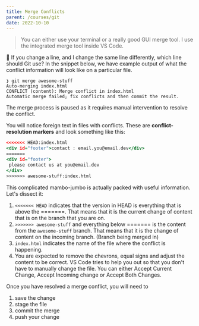 ```yaml
---
title: Merge Conflicts
parent: /courses/git
date: 2022-10-10
---
```


> You can either use your terminal or a really good GUI merge tool.
> I use the integrated merge tool inside VS Code.

:thinking: If you change a line, and I change the same line differently, which line should Git use?
In the snippet below, we have example output of what the conflict information will look like on a particular file.

```bash:title=output
❯ git merge awesome-stuff
Auto-merging index.html
CONFLICT (content): Merge conflict in index.html
Automatic merge failed; fix conflicts and then commit the result.
```

The merge process is paused as it requires manual intervention to resolve the conflict.

You will notice foreign text in files with conflicts. These are **conflict-resolution markers**
and look something like this:

```diff:title=footer.html
<<<<<<< HEAD:index.html
<div id="footer">contact : email.you@email.dev</div>
=======
<div id="footer">
 please contact us at you@email.dev
</div>
>>>>>>> awesome-stuff:index.html
```

This complicated mambo-jumbo is actually packed with useful information. Let's dissect it:

1. `<<<<<<< HEAD` indicates that the version in HEAD is everything that is above the =======.
   That means that it is the current change of content that is on the branch that you are on.
1. `>>>>>>> awesome-stuff` and everything below ======= is the content from the `awesome-stuff` branch.
   That means that it is the change of content on the incoming branch. (Branch being merged in)
1. `index.html` indicates the name of the file where the conflict is happening.
1. You are expected to remove the chevrons, equal signs and adjust the content to be correct.
   VS Code tries to help you out so that you don't have to manually change the file.
   You can either Accept Current Change, Accept Incoming change or Accept Both Changes.

Once you have resolved a merge conflict, you will need to

1. save the change
1. stage the file
1. commit the merge
1. push your change
